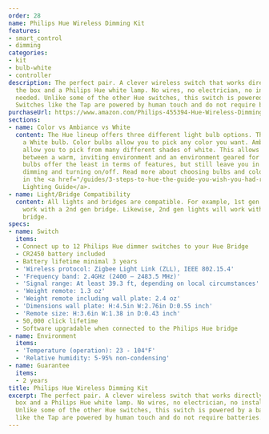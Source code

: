 ```yaml
---
order: 28
name: Philips Hue Wireless Dimming Kit
features:
- smart_control
- dimming
categories:
- kit
- bulb-white
- controller
description: The perfect pair. A clever wireless switch that works directly out of
  the box and a Philips Hue white lamp. No wires, no electrician, no installation
  needed. Unlike some of the other Hue switches, this switch is powered by a battery.
  Switches like the Tap are powered by human touch and do not require batteries.
purchaseUrl: https://www.amazon.com/Philips-455394-Hue-Wireless-Dimming/dp/B014H2P89O?tag=meethue-20
sections:
- name: Color vs Ambiance vs White
  content: The Hue lineup offers three different light bulb options. This kit packages
    a White bulb. Color bulbs allow you to pick any color you want. Ambiance bulbs
    allow you to pick from many different shades of white. This allows flexibilty
    between a warm, inviting environment and an environment geared for focus. White
    bulbs offer the least in terms of features, but still leave you in control for
    dimming and turning on/off. Read more about choosing bulbs and color temperature
    in the <a href="/guides/3-steps-to-hue-the-guide-you-wish-you-had-read-first/">Hue
    Lighting Guide</a>.
- name: Light/Bridge Compatibility
  content: All lights and bridges are compatible. For example, 1st gen lights will
    work with a 2nd gen bridge. Likewise, 2nd gen lights will work with a 1st gen
    bridge.
specs:
- name: Switch
  items:
  - Connect up to 12 Philips Hue dimmer switches to your Hue Bridge
  - CR2450 battery included
  - Battery lifetime minimal 3 years
  - 'Wireless protocol: Zigbee Light Link (ZLL), IEEE 802.15.4'
  - 'Frequency band: 2.4GHz (2400 – 2483.5 MHz)'
  - 'Signal range: At least 39.3 ft, depending on local circumstances'
  - 'Weight remote: 1.3 oz'
  - 'Weight remote including wall plate: 2.4 oz'
  - 'Dimensions wall plate: H:4.5in W:2.76in D:0.55 inch'
  - 'Remote size: H:3.6in W:1.38 in D:0.43 inch'
  - 50,000 click lifetime
  - Software upgradable when connected to the Philips Hue bridge
- name: Environment
  items:
  - 'Temperature (operation): 23 - 104°F'
  - 'Relative humidity: 5-95% non-condensing'
- name: Guarantee
  items:
  - 2 years
title: Philips Hue Wireless Dimming Kit
excerpt: The perfect pair. A clever wireless switch that works directly out of the
  box and a Philips Hue white lamp. No wires, no electrician, no installation needed.
  Unlike some of the other Hue switches, this switch is powered by a battery. Switches
  like the Tap are powered by human touch and do not require batteries.
---
```

